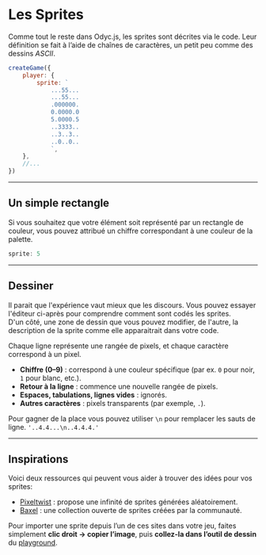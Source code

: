 <script>
import Aside from '../../../lib/ui/Doc/Aside.svelte'
import Emoji from '../../../lib/ui/Doc/Emoji.svelte'
import PaintDemo from '../../../lib/ui/Doc/PaintDemo.svelte'
</script>

# <Emoji src="👾"/> Les Sprites

Comme tout le reste dans Odyc.js, les sprites sont décrites via le code. Leur définition se fait à l’aide de chaînes de caractères, un petit peu comme des dessins _ASCII_.

```js
createGame({
	player: {
		sprite: `
			...55...
			...55...
			.000000.
			0.0000.0
			5.0000.5
			..3333..
			..3..3..
			..0..0..
			`,
	},
	//...
})
```

---

## <Emoji src="🟦" /> Un simple rectangle

Si vous souhaitez que votre élément soit représenté par un rectangle de couleur, vous pouvez attribué un chiffre correspondant à une couleur de la palette.

```js
sprite: 5
```

---

## <Emoji src="✍️" /> Dessiner

Il parait que l'expérience vaut mieux que les discours. Vous pouvez essayer l'éditeur ci-après pour comprendre comment sont codés les sprites.  
D'un côté, une zone de dessin que vous pouvez modifier, de l'autre, la description de la sprite comme elle apparaitrait dans votre code.

<PaintDemo/>

Chaque ligne représente une rangée de pixels, et chaque caractère correspond à un pixel.

- **Chiffre (0–9)** : correspond à une couleur spécifique (par ex. `0` pour noir, `1` pour blanc, etc.).
- **Retour à la ligne** : commence une nouvelle rangée de pixels.
- **Espaces, tabulations, lignes vides** : ignorés.
- **Autres caractères** : pixels transparents (par exemple, `.`).

<Aside>

Pour gagner de la place vous pouvez utiliser `\n` pour remplacer les sauts de ligne.
`'..4.4...\n..4.4.4.'`

</Aside>

---

## <Emoji src="👀" /> Inspirations

Voici deux ressources qui peuvent vous aider à trouver des idées pour vos sprites:

- [Pixeltwist](https://pixeltwist.achtaitaipai.com/) : propose une infinité de sprites générées aléatoirement.
- [Baxel](https://baxel.achtaitaipai.com/) : une collection ouverte de sprites créées par la communauté.

<Aside>

Pour importer une sprite depuis l’un de ces sites dans votre jeu, faites simplement **clic droit → copier l’image**, puis **collez-la dans l’outil de dessin** du [playground](/fr/playground).

</Aside>
